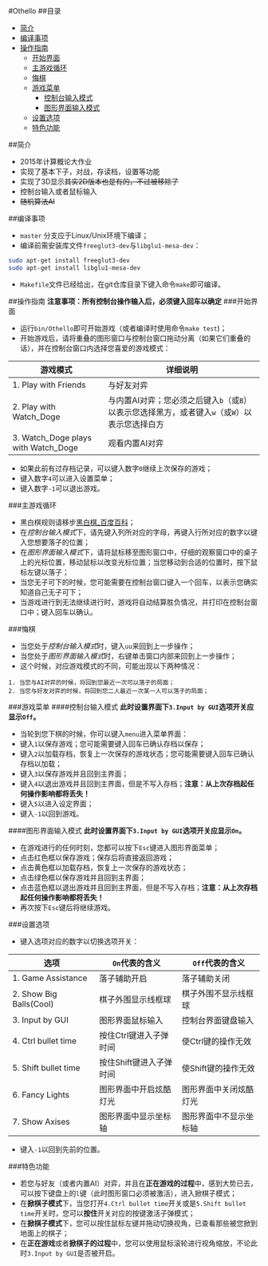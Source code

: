 #Othello
##<a name="index"/>目录
* [简介](#intro)
* [编译事项](#compile)
* [操作指南](#op)
  * [开始界面](#start)
  * [主游戏循环](#main)
  * [悔棋](#regret)
  * [游戏菜单](#menu)
    * [控制台输入模式](#console)
    * [图形界面输入模式](#graphic)
  * [设置选项](#settings)
  * [特色功能](#feature)

##<a name="intro"/>简介
* 2015年计算概论大作业
* 实现了基本下子，对战，存读档，设置等功能
* 实现了3D显示~~其实2D版本也是有的，不过被移除了~~
* 控制台输入或者鼠标输入
* ~~随机算法AI~~

##<a name="compile"/>编译事项
* `master` 分支应于Linux/Unix环境下编译；
* 编译前需安装库文件`freeglut3-dev`与`libglu1-mesa-dev`：
```Bash
sudo apt-get install freeglut3-dev
sudo apt-get install libglu1-mesa-dev
```
* `Makefile`文件已经给出，在git仓库目录下键入命令`make`即可编译。

##<a name="op"/>操作指南
**注意事项：所有控制台操作输入后，必须键入回车以确定**
###<a name="start"/>开始界面
* 运行`bin/Othello`即可开始游戏（或者编译时使用命令`make test`)；
* 开始游戏后，请将重叠的图形窗口与控制台窗口拖动分离（如果它们重叠的话），并在控制台窗口内选择您喜爱的游戏模式：

| 游戏模式                                  | 详细说明       |
| ----------------------------------------- | -------------- |
| 1. Play with Friends                      | 与好友对弈     |
| 2. Play with Watch_Doge                   | 与内置AI对弈；您必须之后键入`b`（或`B`）以表示您选择黑方，或者键入`w`（或`W`）以表示您选择白方 |
| 3. Watch\_Doge plays with Watch\_Doge     | 观看内置AI对弈 |

* 如果此前有过存档记录，可以键入数字`0`继续上次保存的游戏；
* 键入数字`4`可以进入设置菜单；
* 键入数字`-1`可以退出游戏。

###<a name="main"/>主游戏循环
* 黑白棋规则请移步[黑白棋_百度百科](http://baike.baidu.com/link?url=xHe8eg0s1iZDeTQ2gS3pu-6BVHFQJbACmsoP_H9-BfH8zmVIKSBHUTlO8kDgOFbhapcn2FCe291C6YP3YfCGjACygxVrNY0Zl6m7QWxjP47)；
* 在*控制台输入模式*下，请先键入列所对应的字母，再键入行所对应的数字以键入您想要落子的位置；
* 在*图形界面输入模式*下，请将鼠标移至图形窗口中，仔细的观察窗口中的桌子上的光标位置，移动鼠标以改变光标位置；当您移动到合适的位置时，按下鼠标左键以落子；
* 当您无子可下的时候，您可能需要在控制台窗口键入一个回车，以表示您确实知道自己无子可下；
* 当游戏进行到无法继续进行时，游戏将自动结算胜负情况，并打印在控制台窗口中；键入回车以确认。

###<a name="regret"/>悔棋
* 当您处于*控制台输入模式*时，键入`uu`来回到上一步操作；
* 当您处于*图形界面输入模式*时，右键单击窗口内部来回到上一步操作；
* 这个时候，对应游戏模式的不同，可能出现以下两种情况：
```
1. 当您与AI对弈的时候，将回到您最近一次可以落子的局面；
2. 当您与好友对弈的时候，将回到您二人最近一次某一人可以落子的局面；
```

###<a name="menu"/>游戏菜单
####<a name="console"/>控制台输入模式
**此时设置界面下`3.Input by GUI`选项开关应显示`Off`。**
* 当轮到您下棋的时候，你可以键入`menu`进入菜单界面：
* 键入`1`以保存游戏；您可能需要键入回车已确认存档以保存；
* 键入`2`以加载存档，恢复上一次保存的游戏状态；您可能需要键入回车已确认存档以加载；
* 键入`3`以保存游戏并且回到主界面；
* 键入`4`以退出游戏并且回到主界面，但是不写入存档；**注意：从上次存档起任何操作影响都将丢失！**
* 键入`5`以进入设定界面；
* 键入`-1`以回到游戏。

####<a name="graphic"/>图形界面输入模式
**此时设置界面下`3.Input by GUI`选项开关应显示`On`。**
* 在游戏进行的任何时刻，您都可以按下`Esc`键进入图形界面菜单；
* 点击红色框以保存游戏；保存后将直接返回游戏；
* 点击黄色框以加载存档，恢复上一次保存的游戏状态；
* 点击绿色框以保存游戏并且回到主界面；
* 点击蓝色框以退出游戏并且回到主界面，但是不写入存档；**注意：从上次存档起任何操作影响都将丢失！**
* 再次按下`Esc`键后将继续游戏。

###<a name="settings"/>设置选项
* 键入选项对应的数字以切换选项开关：

| 选项                    | `On`代表的含义          | `Off`代表的含义        |
| ----------------------- | ----------------------- | ---------------------- |
| 1. Game Assistance      | 落子辅助开启            | 落子辅助关闭           |
| 2. Show Big Balls(Cool) | 棋子外围显示线框球      | 棋子外围不显示线框球   |
| 3. Input by GUI         | 图形界面鼠标输入        | 控制台界面键盘输入     |
| 4. Ctrl bullet time     | 按住Ctrl键进入子弹时间  | 使Ctrl键的操作无效     |
| 5. Shift bullet time    | 按住Shift键进入子弹时间 | 使Shift键的操作无效    |
| 6. Fancy Lights         | 图形界面中开启炫酷灯光  | 图形界面中关闭炫酷灯光 |
| 7. Show Axises          | 图形界面中显示坐标轴    | 图形界面中不显示坐标轴 |

* 键入`-1`以回到先前的位置。

###<a name="feature"/>特色功能
* 若您与好友（或者内置AI）对弈，并且在**正在游戏的过程**中，感到大势已去，可以按下键盘上的`l`键（此时图形窗口必须被激活），进入掀棋子模式；
* 在**掀棋子模式**下，当您打开`4.Ctrl bullet time`开关或是`5.Shift bullet time`开关时，您可以**按住**开关对应的按键激活子弹模式；
* 在**掀棋子模式**下，您可以按住鼠标左键并拖动切换视角，已查看那些被您掀到地面上的棋子；
* 在**正在游戏**或者**掀棋子的过程**中，您可以使用鼠标滚轮进行视角缩放，不论此时`3.Input by GUI`是否被开启。
